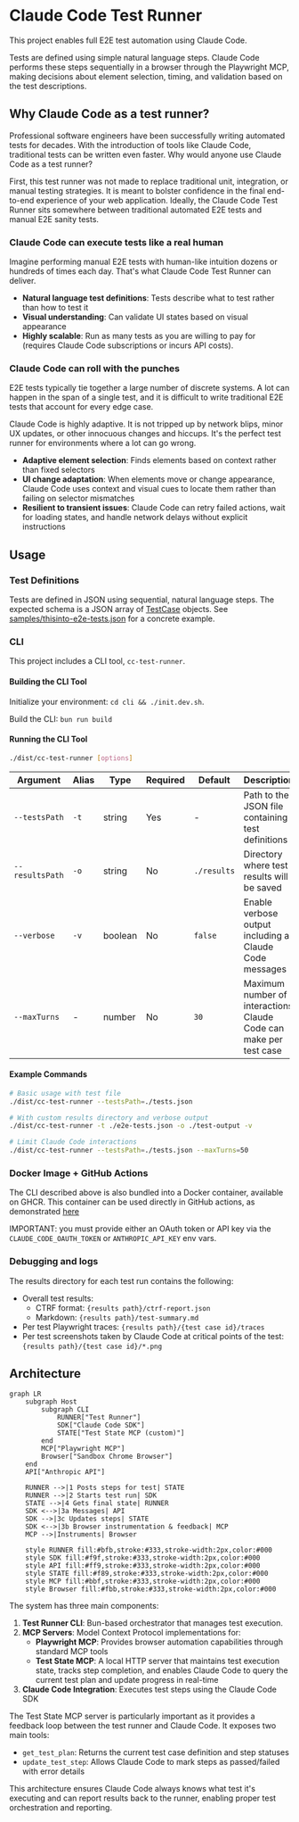 # Claude Code Test Runner

This project enables full E2E test automation using Claude Code.

Tests are defined using simple natural language steps.
Claude Code performs these steps sequentially in a browser through the Playwright MCP,
making decisions about element selection, timing,
and validation based on the test descriptions.

## Why Claude Code as a test runner?

Professional software engineers have been successfully writing automated tests for decades.
With the introduction of tools like Claude Code, traditional tests can be written even faster.
Why would anyone use Claude Code as a test runner?

First, this test runner was not made to replace traditional unit, integration, or manual testing strategies.
It is meant to bolster confidence in the final end-to-end experience of your web application.
Ideally, the Claude Code Test Runner sits somewhere between traditional automated E2E tests
and manual E2E sanity tests.

### Claude Code can execute tests like a real human

Imagine performing manual E2E tests with human-like intuition dozens or hundreds of times each day. That's what Claude Code Test Runner can deliver.

- **Natural language test definitions**: Tests describe what to test rather than how to test it
- **Visual understanding**: Can validate UI states based on visual appearance
- **Highly scalable**: Run as many tests as you are willing to pay for (requires Claude Code subscriptions or incurs API costs).

### Claude Code can roll with the punches

E2E tests typically tie together a large number of discrete systems.
A lot can happen in the span of a single test,
and it is difficult to write traditional E2E tests that account for every edge case. 

Claude Code is highly adaptive. It is not tripped up by network blips, minor UX updates, 
or other innocuous changes and hiccups. It's the perfect test runner for environments
where a lot can go wrong.

- **Adaptive element selection**: Finds elements based on context rather than fixed selectors
- **UI change adaptation**: When elements move or change appearance, Claude Code uses context and visual cues to locate them rather than failing on selector mismatches
- **Resilient to transient issues**: Claude Code can retry failed actions, wait for loading states, and handle network delays without explicit instructions

## Usage

### Test Definitions

Tests are defined in JSON using sequential, natural language steps.
The expected schema is a JSON array of [TestCase](cli/src/types/test-case.ts) objects.
See [samples/thisinto-e2e-tests.json](samples/thisinto-e2e-tests.json) for a concrete example.

### CLI

This project includes a CLI tool, `cc-test-runner`.

#### Building the CLI Tool

Initialize your environment: `cd cli && ./init.dev.sh`.

Build the CLI: `bun run build`

#### Running the CLI Tool

```bash
./dist/cc-test-runner [options]
```

| Argument | Alias | Type | Required | Default | Description |
|----------|-------|------|----------|---------|-------------|
| `--testsPath` | `-t` | string | Yes | - | Path to the JSON file containing test definitions |
| `--resultsPath` | `-o` | string | No | `./results` | Directory where test results will be saved |
| `--verbose` | `-v` | boolean | No | `false` | Enable verbose output including all Claude Code messages |
| `--maxTurns` | - | number | No | `30` | Maximum number of interactions Claude Code can make per test case |

#### Example Commands

```bash
# Basic usage with test file
./dist/cc-test-runner --testsPath=./tests.json

# With custom results directory and verbose output
./dist/cc-test-runner -t ./e2e-tests.json -o ./test-output -v

# Limit Claude Code interactions
./dist/cc-test-runner --testsPath=./tests.json --maxTurns=50
```

### Docker Image + GitHub Actions

The CLI described above is also bundled into a Docker container, available on GHCR.
This container can be used directly in GitHub actions, as demonstrated [here](.github/workflows/sample-tests-action.yml)

IMPORTANT: you must provide either an OAuth token or API key via the `CLAUDE_CODE_OAUTH_TOKEN` or `ANTHROPIC_API_KEY` env vars.

### Debugging and logs

The results directory for each test run contains the following:

- Overall test results:
    - CTRF format: `{results path}/ctrf-report.json`
    - Markdown: `{results path}/test-summary.md`
- Per test Playwright traces: `{results path}/{test case id}/traces`
- Per test screenshots taken by Claude Code at critical points of the test: `{results path}/{test case id}/*.png`

## Architecture

```mermaid
graph LR
    subgraph Host
        subgraph CLI
            RUNNER["Test Runner"]
            SDK["Claude Code SDK"]
            STATE["Test State MCP (custom)"]
        end
        MCP["Playwright MCP"]
        Browser["Sandbox Chrome Browser"]
    end
    API["Anthropic API"]
    
    RUNNER -->|1 Posts steps for test| STATE
    RUNNER -->|2 Starts test run| SDK
    STATE -->|4 Gets final state| RUNNER
    SDK <-->|3a Messages| API
    SDK -->|3c Updates steps| STATE
    SDK <-->|3b Browser instrumentation & feedback| MCP
    MCP -->|Instruments| Browser
    
    style RUNNER fill:#bfb,stroke:#333,stroke-width:2px,color:#000
    style SDK fill:#f9f,stroke:#333,stroke-width:2px,color:#000
    style API fill:#ff9,stroke:#333,stroke-width:2px,color:#000
    style STATE fill:#f89,stroke:#333,stroke-width:2px,color:#000
    style MCP fill:#bbf,stroke:#333,stroke-width:2px,color:#000
    style Browser fill:#fbb,stroke:#333,stroke-width:2px,color:#000
```

The system has three main components:

1. **Test Runner CLI**: Bun-based orchestrator that manages test execution.
2. **MCP Servers**: Model Context Protocol implementations for:
   - **Playwright MCP**: Provides browser automation capabilities through standard MCP tools
   - **Test State MCP**: A local HTTP server that maintains test execution state, tracks step completion, and enables Claude Code to query the current test plan and update progress in real-time
3. **Claude Code Integration**: Executes test steps using the Claude Code SDK

The Test State MCP server is particularly important as it provides a feedback loop between the test runner and Claude Code. 
It exposes two main tools:
- `get_test_plan`: Returns the current test case definition and step statuses
- `update_test_step`: Allows Claude Code to mark steps as passed/failed with error details

This architecture ensures Claude Code always knows what test it's executing and can report results back to the runner, 
enabling proper test orchestration and reporting.
